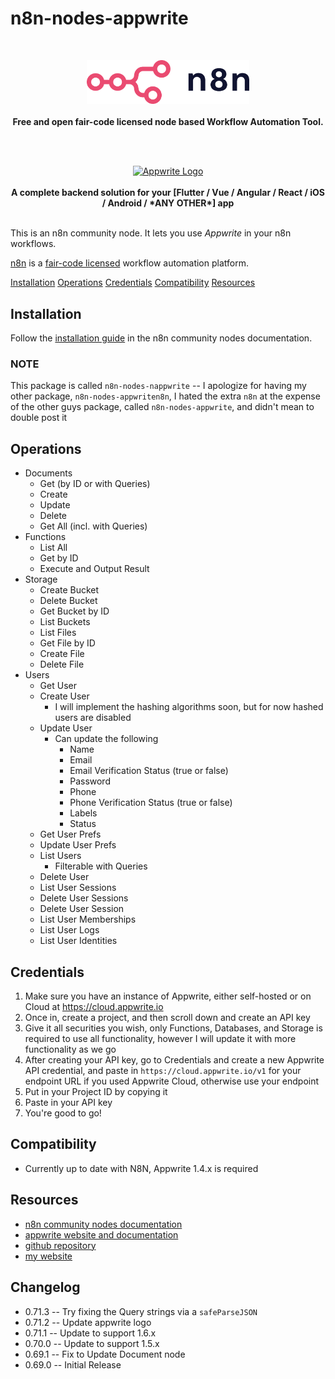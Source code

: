 # n8n-nodes-appwrite

<br />
<p align="center">
    <a href="https://appwrite.io" target="_blank"><img width="260" height="" src="https://raw.githubusercontent.com/n8n-io/n8n/master/assets/n8n-logo.png" alt="Appwrite Logo"></a>
    <br />
    <br />
    <b>Free and open fair-code licensed node based Workflow Automation Tool.</b>
    <br />
    <br />
</p>

<br />
<p align="center">
    <a href="https://appwrite.io" target="_blank"><img width="260" height="" src="https://appwrite.io/images/logos/appwrite.svg" alt="Appwrite Logo"></a>
    <br />
    <br />
    <b>A complete backend solution for your [Flutter / Vue / Angular / React / iOS / Android / *ANY OTHER*] app</b>
    <br />
    <br />
</p>

This is an n8n community node. It lets you use _Appwrite_ in your n8n workflows.

[n8n](https://n8n.io/) is a [fair-code licensed](https://docs.n8n.io/reference/license/) workflow automation platform.

[Installation](#installation)
[Operations](#operations)
[Credentials](#credentials) <!-- delete if no auth needed -->
[Compatibility](#compatibility)
[Resources](#resources)

## Installation

Follow the [installation guide](https://docs.n8n.io/integrations/community-nodes/installation/) in the n8n community nodes documentation.

### NOTE

This package is called `n8n-nodes-nappwrite` -- I apologize for having my other package, `n8n-nodes-appwriten8n`, I hated the extra `n8n` at the expense of the other guys package, called `n8n-nodes-appwrite`, and didn't mean to double post it

## Operations

- Documents
  - Get (by ID or with Queries)
  - Create
  - Update
  - Delete
  - Get All (incl. with Queries)
- Functions
  - List All
  - Get by ID
  - Execute and Output Result
- Storage
  - Create Bucket
  - Delete Bucket
  - Get Bucket by ID
  - List Buckets
  - List Files
  - Get File by ID
  - Create File
  - Delete File
- Users
  - Get User
  - Create User
    - I will implement the hashing algorithms soon, but for now hashed users are disabled
  - Update User
    - Can update the following
      - Name
      - Email
      - Email Verification Status (true or false)
      - Password
      - Phone
      - Phone Verification Status (true or false)
      - Labels
      - Status
  - Get User Prefs
  - Update User Prefs
  - List Users
    - Filterable with Queries
  - Delete User
  - List User Sessions
  - Delete User Sessions
  - Delete User Session
  - List User Memberships
  - List User Logs
  - List User Identities

## Credentials

1. Make sure you have an instance of Appwrite, either self-hosted or on Cloud at <https://cloud.appwrite.io>
2. Once in, create a project, and then scroll down and create an API key
3. Give it all securities you wish, only Functions, Databases, and Storage is required to use all functionality, however I will update it with more functionality as we go
4. After creating your API key, go to Credentials and create a new Appwrite API credential, and paste in
   `https://cloud.appwrite.io/v1` for your endpoint URL if you used Appwrite Cloud, otherwise use your endpoint
5. Put in your Project ID by copying it
6. Paste in your API key
7. You're good to go!

## Compatibility

- Currently up to date with N8N, Appwrite 1.4.x is required

## Resources

- [n8n community nodes documentation](https://docs.n8n.io/integrations/community-nodes/)
- [appwrite website and documentation](https://appwrite.io)
- [github repository](https://github.com/zachhandley/n8n-nodes-appwrite)
- [my website](https://zachhandley.com)

## Changelog

- 0.71.3 -- Try fixing the Query strings via a `safeParseJSON`
- 0.71.2 -- Update appwrite logo
- 0.71.1 -- Update to support 1.6.x
- 0.70.0 -- Update to support 1.5.x
- 0.69.1 -- Fix to Update Document node
- 0.69.0 -- Initial Release
